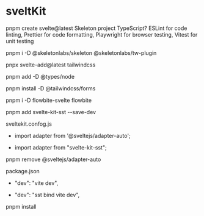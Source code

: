 # sveltKit
pnpm create svelte@latest
 Skeleton project
 TypeScript?
 ESLint for code linting, 
 Prettier for code formatting, 
 Playwright for browser testing,
 Vitest for unit testing

pnpm i -D @skeletonlabs/skeleton @skeletonlabs/tw-plugin

pnpx svelte-add@latest tailwindcss

pnpm add -D @types/node

pnpm install -D @tailwindcss/forms

pnpm i -D flowbite-svelte flowbite

pnpm add svelte-kit-sst --save-dev

sveltekit.confog.js
- import adapter from '@sveltejs/adapter-auto';
+ import adapter from "svelte-kit-sst";

pnpm remove @sveltejs/adapter-auto

package.json
- "dev": "vite dev",
+    "dev": "sst bind vite dev",

pnpm install